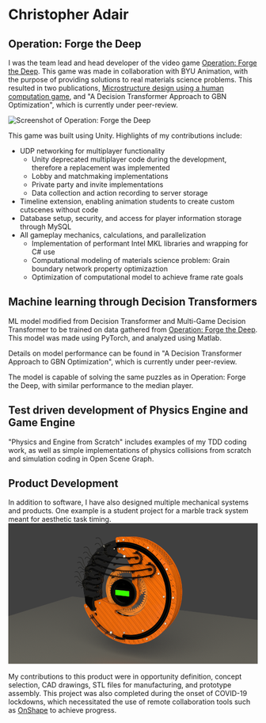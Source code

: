 # Christopher Adair

## Operation: Forge the Deep
I was the team lead and head developer of the video game [Operation: Forge the Deep](https://store.steampowered.com/app/2053100/Operation_Forge_the_Deep/). This game was made in collaboration with BYU Animation, with the purpose of providing solutions to real materials science problems. This resulted in two publications, [Microstructure design using a human computation game](https://www.sciencedirect.com/science/article/abs/pii/S2589152922002265), and "A Decision Transformer Approach to GBN Optimization", which is currently under peer-review.

![Screenshot of Operation: Forge the Deep](https://shared.akamai.steamstatic.com/store_item_assets/steam/apps/2053100/ss_691e2ef49fdc7ed965ec7fce5c091c8d65a876b8.1920x1080.jpg)

This game was built using Unity. Highlights of my contributions include:
- UDP networking for multiplayer functionality
  - Unity deprecated multiplayer code during the development, therefore a replacement was implemented
  - Lobby and matchmaking implementations
  - Private party and invite implementations
  - Data collection and action recording to server storage
- Timeline extension, enabling animation students to create custom cutscenes without code
- Database setup, security, and access for player information storage through MySQL
- All gameplay mechanics, calculations, and parallelization
  - Implementation of performant Intel MKL libraries and wrapping for C# use
  - Computational modeling of materials science problem: Grain boundary network property optimizaztion
  - Optimization of computational model to achieve frame rate goals

## Machine learning through Decision Transformers

ML model modified from Decision Transformer and Multi-Game Decision Transformer to be trained on data gathered from [Operation: Forge the Deep](https://store.steampowered.com/app/2053100/Operation_Forge_the_Deep/). This model was made using PyTorch, and analyzed using Matlab.

Details on model performance can be found in "A Decision Transformer Approach to GBN Optimization", which is currently under peer-review.

The model is capable of solving the same puzzles as in Operation: Forge the Deep, with similar performance to the median player.

## Test driven development of Physics Engine and Game Engine

"Physics and Engine from Scratch" includes examples of my TDD coding work, as well as simple implementations of physics collisions from scratch and simulation coding in Open Scene Graph.

## Product Development

In addition to software, I have also designed multiple mechanical systems and products. One example is a student project for a marble track system meant for aesthetic task timing.
![Rendering of Marble Pomodoro Timer](/HQRender576Proj2.png)

My contributions to this product were in opportunity definition, concept selection, CAD drawings, STL files for manufacturing, and prototype assembly. This project was also completed during the onset of COVID-19 lockdowns, which necessitated the use of remote collaboration tools such as [OnShape](https://www.onshape.com/en/) to achieve progress.
